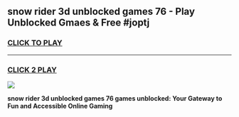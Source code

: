 
## snow rider 3d unblocked games 76 - Play Unblocked Gmaes & Free #joptj
<h3>
<a href="https://premium.freeplayer.one?title=snow_rider_3d_unblocked_games_76&ref=03M">CLICK TO PLAY</a></h3>
<hr>

<h3>
<a href="https://premium.freeplayer.one?title=snow_rider_3d_unblocked_games_76&ref=03M">CLICK 2 PLAY</a>
  
</h3>

<a href="https://premium.freeplayer.one?title=snow_rider_3d_unblocked_games_76&ref=03M"><img src="https://clearcache.store/games.png"></a>


**snow rider 3d unblocked games 76 games unblocked: Your Gateway to Fun and Accessible Online Gaming**
